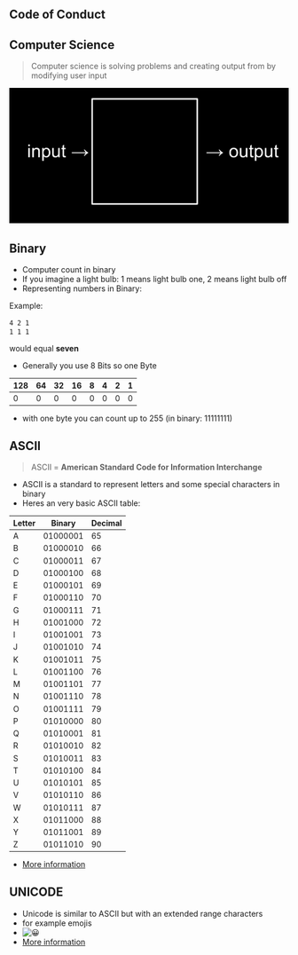 
## Code of Conduct



## Computer Science

> Computer science is solving problems and
> creating output from by modifying user input


![](input-output.png)


## Binary

- Computer count in binary
- If you imagine a light bulb: 1 means light bulb one, 2 means light bulb off
- Representing numbers in Binary:

Example:
```
4 2 1 
1 1 1
```
would equal **seven**

- Generally you use 8 Bits so one Byte

| 128 | 64  | 32  | 16  | 8   | 4   | 2   | 1   |
| --- | --- | --- | --- | --- | --- | --- | --- |
| 0   | 0   | 0   | 0   | 0   | 0   | 0   | 0   |
- with one byte you can count up to 255 (in binary: 11111111)


## ASCII


> ASCII = **American Standard Code for Information Interchange**

- ASCII is a standard to represent letters and some special characters in binary
- Heres an very basic ASCII table:
<table>
  <thead>
    <tr>
      <th>Letter</th>
      <th>Binary</th>
      <th>Decimal</th>
    </tr>
  </thead>
  <tbody>
    <tr><td>A</td><td>01000001</td><td>65</td></tr>
    <tr><td>B</td><td>01000010</td><td>66</td></tr>
    <tr><td>C</td><td>01000011</td><td>67</td></tr>
    <tr><td>D</td><td>01000100</td><td>68</td></tr>
    <tr><td>E</td><td>01000101</td><td>69</td></tr>
    <tr><td>F</td><td>01000110</td><td>70</td></tr>
    <tr><td>G</td><td>01000111</td><td>71</td></tr>
    <tr><td>H</td><td>01001000</td><td>72</td></tr>
    <tr><td>I</td><td>01001001</td><td>73</td></tr>
    <tr><td>J</td><td>01001010</td><td>74</td></tr>
    <tr><td>K</td><td>01001011</td><td>75</td></tr>
    <tr><td>L</td><td>01001100</td><td>76</td></tr>
    <tr><td>M</td><td>01001101</td><td>77</td></tr>
    <tr><td>N</td><td>01001110</td><td>78</td></tr>
    <tr><td>O</td><td>01001111</td><td>79</td></tr>
    <tr><td>P</td><td>01010000</td><td>80</td></tr>
    <tr><td>Q</td><td>01010001</td><td>81</td></tr>
    <tr><td>R</td><td>01010010</td><td>82</td></tr>
    <tr><td>S</td><td>01010011</td><td>83</td></tr>
    <tr><td>T</td><td>01010100</td><td>84</td></tr>
    <tr><td>U</td><td>01010101</td><td>85</td></tr>
    <tr><td>V</td><td>01010110</td><td>86</td></tr>
    <tr><td>W</td><td>01010111</td><td>87</td></tr>
    <tr><td>X</td><td>01011000</td><td>88</td></tr>
    <tr><td>Y</td><td>01011001</td><td>89</td></tr>
    <tr><td>Z</td><td>01011010</td><td>90</td></tr>
  </tbody>
</table>

- [More information](https://en.wikipedia.org/wiki/ASCII)

## UNICODE

- Unicode is similar to ASCII but with an extended range characters
- for example emojis
- ![😀](https://cdn.jsdelivr.net/gh/twitter/twemoji@14.0.2/assets/72x72/1f600.png)  
- [More information](https://en.wikipedia.org/wiki/Unicode)

